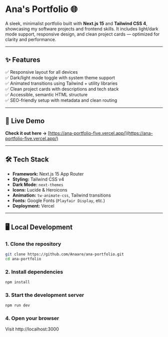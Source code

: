 # Ana's Portfolio 🌐

A sleek, minimalist portfolio built with **Next.js 15** and **Tailwind CSS 4**, showcasing my software projects and frontend skills. It includes light/dark mode support, responsive design, and clean project cards — optimized for clarity and performance.

---

## ✨ Features

✅ Responsive layout for all devices  
✅ Dark/light mode toggle with system theme support  
✅ Animated transitions using Tailwind + utility libraries  
✅ Clean project cards with descriptions and tech stack  
✅ Accessible, semantic HTML structure  
✅ SEO-friendly setup with metadata and clean routing

---

## 🚀 Live Demo

**Check it out here →** [https://ana-portfolio-five.vercel.app/](https://ana-portfolio-five.vercel.app/)

---

## 🛠 Tech Stack

- **Framework:** Next.js 15 App Router
- **Styling:** Tailwind CSS v4
- **Dark Mode:** `next-themes`
- **Icons:** Lucide & Heroicons
- **Animation:** `tw-animate-css`, Tailwind transitions
- **Fonts:** Google Fonts (`Playfair Display`, etc.)
- **Deployment:** Vercel

---

## 🖥️ Local Development

### 1. Clone the repository

```bash
git clone https://github.com/Anaare/ana-portfolio.git
cd ana-portfolio
```

### 2. Install dependencies

```bash
npm install
```

### 3. Start the development server

```bash
npm run dev
```

### 4. Open your browser

Visit http://localhost:3000
